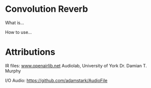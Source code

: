 # Convolution Reverb

What is...

How to use...


# Attributions
IR files:
www.openairlib.net
Audiolab, University of York
Dr. Damian T. Murphy

I/O Audio:
https://github.com/adamstark/AudioFile
